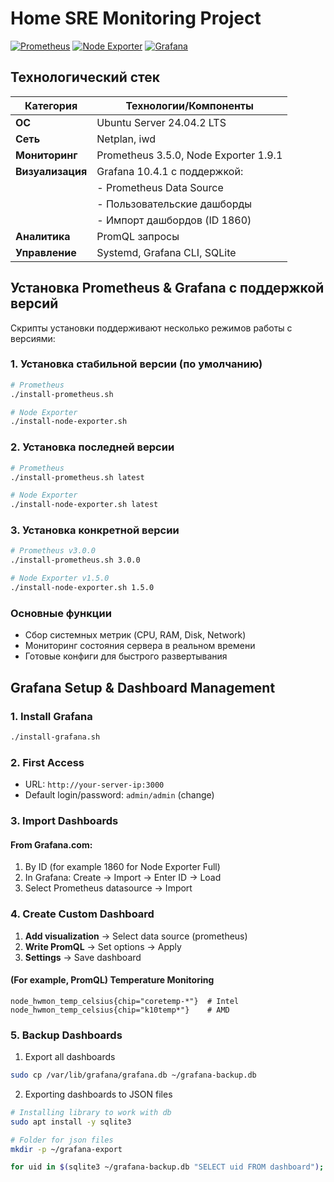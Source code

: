 # Home SRE Monitoring Project

[![Prometheus](https://img.shields.io/badge/Prometheus-3.5.0-E6522C?logo=prometheus&logoColor=white&style=flat-square)](https://prometheus.io)
[![Node Exporter](https://img.shields.io/badge/Node_Exporter-1.9.1-7FBF3F?style=flat-square)]()
[![Grafana](https://img.shields.io/badge/Grafana-F2F4F9?style=for-the-badge&logo=grafana&logoColor=orange&labelColor=F2F4F9)](https://grafana.com)

## Технологический стек
| Категория       | Технологии/Компоненты               |
|-----------------|-------------------------------------|
| **ОС**          | Ubuntu Server 24.04.2 LTS           |
| **Сеть**        | Netplan, iwd                        |
| **Мониторинг**  | Prometheus 3.5.0, Node Exporter 1.9.1 |
| **Визуализация**| Grafana 10.4.1 с поддержкой:        |
|                 | - Prometheus Data Source            |
|                 | - Пользовательские дашборды         |
|                 | - Импорт дашбордов (ID 1860)        |
| **Аналитика**   | PromQL запросы                      |
| **Управление**  | Systemd, Grafana CLI, SQLite        |


## Установка Prometheus & Grafana с поддержкой версий

Скрипты установки поддерживают несколько режимов работы с версиями:

### 1. Установка стабильной версии (по умолчанию)
```bash
# Prometheus
./install-prometheus.sh

# Node Exporter
./install-node-exporter.sh
```

### 2. Установка последней версии
```bash
# Prometheus
./install-prometheus.sh latest

# Node Exporter
./install-node-exporter.sh latest
```

### 3. Установка конкретной версии
```bash
# Prometheus v3.0.0
./install-prometheus.sh 3.0.0

# Node Exporter v1.5.0
./install-node-exporter.sh 1.5.0
```

### Основные функции
- Сбор системных метрик (CPU, RAM, Disk, Network)
- Мониторинг состояния сервера в реальном времени
- Готовые конфиги для быстрого развертывания

## Grafana Setup & Dashboard Management

### 1. Install Grafana
```bash
./install-grafana.sh
```

### 2. First Access
- URL: `http://your-server-ip:3000`
- Default login/password: `admin/admin` (change)

### 3. Import Dashboards
#### From Grafana.com:
1. By ID (for example 1860 for Node Exporter Full)
2. In Grafana: Create → Import → Enter ID → Load
3. Select Prometheus datasource → Import

### 4. Create Custom Dashboard
1. **Add visualization** → Select data source (prometheus)
2. **Write PromQL** → Set options → Apply
3. **Settings** → Save dashboard

#### (For example, PromQL) Temperature Monitoring
```promql
node_hwmon_temp_celsius{chip="coretemp-*"}  # Intel
node_hwmon_temp_celsius{chip="k10temp*"}    # AMD
```

### 5. Backup Dashboards
1. Export all dashboards
```bash
sudo cp /var/lib/grafana/grafana.db ~/grafana-backup.db
```
2. Exporting dashboards to JSON files
```bash
# Installing library to work with db
sudo apt install -y sqlite3

# Folder for json files
mkdir -p ~/grafana-export

for uid in $(sqlite3 ~/grafana-backup.db "SELECT uid FROM dashboard"); do data=$(sqlite3 ~/grafana-backup.db "SELECT data FROM dashboard WHERE uid = '$uid'"); echo "$data" > ~/grafana-export/"${uid}".json; done
```
